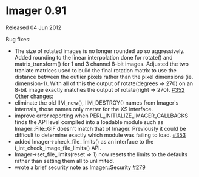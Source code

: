 # Imager 0.91

Released 04 Jun 2012

Bug fixes:
- The size of rotated images is no longer rounded up so aggressively. Added rounding to the linear interpolation done for rotate() and matrix_transform() for 1 and 3 channel 8-bit images. Adjusted the two tranlate matrices used to build the final rotation matrix to use the distance between the outlier pixels rather than the pixel dimensions (ie. dimension-1). With all of this the output of rotate(degrees => 270) on an 8-bit image exactly matches the output of rotate(right => 270). [#352](https://github.com/tonycoz/imager/issues/352) Other changes: 
- eliminate the old IIM_new(), IIM_DESTROY() names from Imager's internals, those names only matter for the XS interface. 
- improve error reporting when PERL_INITIALIZE_IMAGER_CALLBACKS finds the API level compiled into a loadable module such as Imager::File::GIF doesn't match that of Imager. Previously it could be difficult to determine exactly which module was failing to load. [#353](https://github.com/tonycoz/imager/issues/353) 
- added Imager->check_file_limits() as an interface to the i_int_check_image_file_limits() API. 
- Imager->set_file_limits(reset => 1) now resets the limits to the defaults rather than setting them all to unlimited. 
- wrote a brief security note as Imager::Security [#279](https://github.com/tonycoz/imager/issues/279)